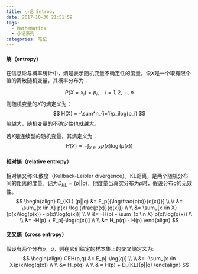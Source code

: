 ```yaml
---
title: 小记 Entropy
date: 2017-10-30 21:51:59
tags:
  - Mathematics
  - 小记系列
categories: 笔记
---
```


#### 熵（entropy）

在信息论与概率统计中，熵是表示随机变量不确定性的度量。设$X$是一个取有限个值的离散随机变量，其概率分布为：

<!--more--> 
$$
P(X=x_i) = p_i,\quad i=1,2,\cdots,n
$$
则随机变量的$X$的熵定义为：
$$
H(X) = -\sum^n_{i=1}p_ilog(p_i)
$$
熵越大，随机变量的不确定性也就越大。

若$X$是连续型的随机变量，其熵定义为：
$$
H(X) = -\int_{x \in X} p(x)\log(p(x))
$$

#### 相对熵（relative entropy）

相对熵又称KL散度（Kullback-Leibler divergence），KL距离，是两个随机分布间的距离的度量。记为$D_{KL}=(p||q)$，他度量当真实分布为$p$时，假设分布$q$的无效性。
$$
\begin{align}
D_{KL} (p||q) &= E_p[{\log\frac{p(x)}{q(x)}}] \\
\\ &= \sum_{x \in X} p(x) \log (\frac{p(x)}{q(x)}) \\
\\ &= \sum_{x \in X} [p(x)\log(p(x)) - p(x)\log(q(x))] \\
\\ &= -H(p) - \sum_{x \in X} p(x)\log(q(x)) \\
\\ &= -H(p) + E_p[-\log(q(x))] \\
\\ &= H_p(q) - H(p)
\end{align}
$$

#### 交叉熵（cross entropy）

假设有两个分布$p$，$q$，则在它们给定的样本集上的交叉熵定义为:
$$
\begin{align}
CEH(p,q) &= E_p[-\log(q)] \\
\\ &= -\sum_{x \in X}p(x)\log(q(x)) \\
\\ &= H_p(q) \\
\\ & = H(p) + D_{KL}(p||q)
\end{align}
$$
